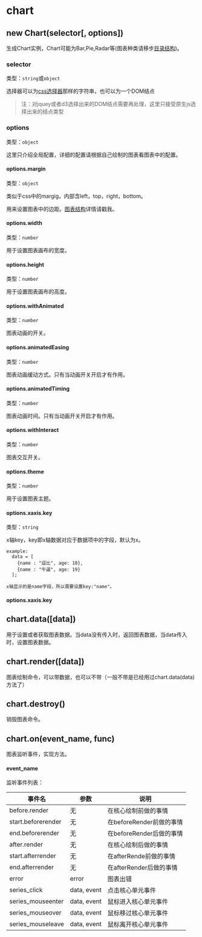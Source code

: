 # chart

## new Chart(selector[, options])

生成Chart实例，Chart可能为Bar,Pie,Radar等(图表种类请移步[目录结构](./README.md))。

### selector
类型：`string`或`object`

选择器可以为[css选择器](https://developer.mozilla.org/en-US/docs/Web/Guide/CSS/Getting_started/Selectors)那样的字符串，也可以为一个DOM结点

> 注：对jquey或者d3选择出来的DOM结点需要再处理，这里只接受原生js选择出来的结点类型 

### options
类型：`object`

这里只介绍全局配置，详细的配置请根据自己绘制的图表看图表中的配置。

#### options.margin
类型：`object`

类似于css中的margig，内部含left，top，right，bottom。

用来设置图表中的边距。[图表结构]()详情请戳我。

#### options.width
类型：`number`

用于设置图表画布的宽度。

#### options.height
类型：`number`

用于设置图表画布的高度。

#### options.withAnimated
类型：`number`

图表动画的开关。

#### options.animatedEasing
类型：`number`

图表动画缓动方式。只有当动画开关开启才有作用。

#### options.animatedTiming
类型：`number`

图表动画时间。只有当动画开关开启才有作用。

#### options.withInteract
类型：`number`

图表交互开关。

#### options.theme
类型：`number`

用于设置图表主题。

#### options.xaxis.key
类型：`string`

x轴key，key即x轴数据对应于数据项中的字段，默认为x。

```
example:
  data = [
    {name : "逗比", age: 18},
    {name : "牛逼", age: 19}
  ];
  
x轴显示的是name字段，所以需要设置key:"name"。
```

#### options.xaxis.key

## chart.data([data])

用于设置或者获取图表数据。当data没有传入时，返回图表数据，当data传入时，设置图表数据。

## chart.render([data])

图表绘制命令，可以带数据，也可以不带（一般不带是已经用过chart.data(data)方法了）


## chart.destroy()
销毁图表命令。

## chart.on(event_name, func)
图表监听事件，实现方法。

#### event_name
监听事件列表：

| 事件名 | 参数 | 说明 |
| -- | -- | -- |
| before.render | 无 | 在核心绘制前做的事情 |
| start.beforerender | 无 | 在beforeRender前做的事情 |
| end.beforerender | 无 | 在beforeRender后做的事情 |
| after.render | 无 | 在核心绘制后做的事情 |
| start.afterrender | 无 | 在afterRende前做的事情 |
| end.afterrender | 无 | 在afterRender后做的事情 |
| error | error | 图表出错 |
| series_click | data, event | 点击核心单元事件 |
| series_mouseenter | data, event | 鼠标进入核心单元事件 |
| series_mouseover | data, event | 鼠标移过核心单元事件 |
| series_mouseleave | data, event | 鼠标离开核心单元事件 |


